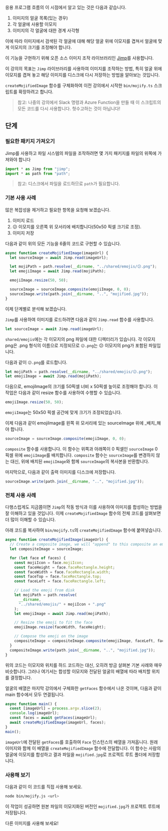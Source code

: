 응용 프로그램 흐름의 이 시점에서 알고 있는 것은 다음과 같습니다.

1.  이미지의 얼굴 목록(있는 경우)
2.  각 얼굴에 사용할 이모지
3.  이미지의 각 얼굴에 대한 경계 사각형

이에 따라 이미지에서 검색된 각 얼굴에 대해 해당 얼굴 위에 이모지를 겹쳐서 얼굴에 맞게 이모지의 크기를 조정해야 합니다.

이 기능을 구현하기 위해 오픈 소스 이미지 조작 라이브러리인 [Jimp](https://www.npmjs.com/package/jimp)를 사용합니다.

이 강의의 목표는 `Jimp` 라이브러리를 사용하여 이미지를 조작하는 방법, 특히 얼굴 위에 이모지를 겹쳐 놓고 해당 이미지를 디스크에 다시 저장하는 방법을 알아보는 것입니다.

`createMojifiedImage` 함수를 구체화하여 이전 강의에서 시작한 `bin/mojify.ts` 스크립트를 확장하려고 합니다.

> 참고: 나중의 강의에서 Slack 명령과 Azure Function을 만들 때 이 스크립트의 모든 코드를 다시 사용합니다. 헛수고하는 것이 아닙니다!

## <a name="steps"></a>단계

### <a name="required-imports"></a>필요한 패키지 가져오기

Jimp를 사용하고 파일 시스템의 파일을 조작하려면 몇 가지 패키지를 파일의 위쪽에 가져와야 합니다

```typescript
import * as Jimp from "jimp";
import * as path from "path";
```

> 참고: 디스크에서 파일을 로드하므로 `path`가 필요합니다.

### <a name="basic-use-case"></a>기본 사용 사례

많은 복잡성을 제거하고 필요한 항목을 요청해 보겠습니다.

1. 이미지 로드
2. 😕 이모지를 오른쪽 위 모서리에 배치합니다(50x50 픽셀 크기로 조정).
3. 이미지 저장

다음과 같이 위의 모든 기능을 6줄의 코드로 구현할 수 있습니다.

```typescript
async function createMojifiedImage(imageUrl) {
  let sourceImage = await Jimp.read(imageUrl);

  let mojiPath = path.resolve(__dirname, "../shared/emojis/😕.png");
  let emojiImage = await Jimp.read(mojiPath);

  emojiImage.resize(50, 50);

  sourceImage = sourceImage.composite(emojiImage, 0, 0);
  sourceImage.write(path.join(__dirname, "..", "mojified.jpg"));
}
```

이제 단계별로 분석해 보겠습니다.

`Jimp`를 사용하여 이미지를 로드하려면 다음과 같이 `Jimp.read` 함수를 사용합니다.

```typescript
let sourceImage = await Jimp.read(imageUrl);
```

`shared/emojis`에는 각 이모지의 png 파일에 대한 디렉터리가 있습니다. 각 이모지 png은 <emoji>.png 형식의 이름으로 지정되므로 `😕.png`는 😕 이모지의 png가 포함된 파일입니다.

다음과 같이 `😕.png`를 로드합니다.

```typescript
let mojiPath = path.resolve(__dirname, "../shared/emojis/😕.png");
let emojiImage = await Jimp.read(mojiPath);
```

다음으로, emojiImage의 크기를 50픽셀 너비 x 50픽셀 높이로 조정해야 합니다. 이 작업은 다음과 같이 resize 함수를 사용하여 수행할 수 있습니다.

```typescript
emojiImage.resize(50, 50);
```

`emojiImage`는 50x50 픽셀 공간에 맞게 크기가 조정되었습니다.

이제 다음과 같이 emojiImage를 왼쪽 위 모서리에 있는 sourceImage 위에 _배치_해야 합니다.

```typescript
sourceImage = sourceImage.composite(emojiImage, 0, 0);
```

`composite` 함수를 사용합니다. 이 함수는 위쪽과 아래쪽이 0 픽셀인 `sourceImage` 0 픽셀 위에 `emojiImage`를 배치합니다. `composite` 함수는 `sourceImage`를 변경하지 않는 대신, 위에 배치된 `emojiImage`와 함께 `sourceImage`의 복사본을 반환합니다.

마지막으로, 다음과 같이 출력 이미지를 디스크에 저장합니다.

```typescript
sourceImage.write(path.join(__dirname, "..", "mojified.jpg"));
```

### <a name="full-use-case"></a>전체 사용 사례

다행스럽게도 지금쯤이면 `Jimp`의 작동 방식과 이를 사용하여 이미지를 합성하는 방법을 잘 이해하고 있을 것입니다. 이제 `createMojifiedImage` 함수의 전체 코드를 살펴보면 더 많이 이해할 수 있습니다.

아래 코드를 복사하여 `bin/mojify.ts`의 `createMojifiedImage` 함수에 붙여넣습니다.

```typescript
async function createMojifiedImage(imageUrl) {
  // Create a composite image, we will "append" to this composite an emoji image for each face found
  let compositeImage = sourceImage;

  for (let face of faces) {
    const mojiIcon = face.mojiIcon;
    const faceHeight = face.faceRectangle.height;
    const faceWidth = face.faceRectangle.width;
    const faceTop = face.faceRectangle.top;
    const faceLeft = face.faceRectangle.left;

    // Load the emoji from disk
    let mojiPath = path.resolve(
      __dirname,
      "../shared/emojis/" + mojiIcon + ".png"
    );
    let emojiImage = await Jimp.read(mojiPath);

    // Resize the emoji to fit the face
    emojiImage.resize(faceWidth, faceHeight);

    // Compose the emoji on the image
    compositeImage = compositeImage.composite(emojiImage, faceLeft, faceTop);
  }
  compositeImage.write(path.join(__dirname, "..", "mojified.jpg"));
}
```

위의 코드는 이모지와 위치를 하드 코드하는 대신, 오히려 방금 살펴본 기본 사례와 매우 비슷합니다. 그러나 여기서는 합성할 이모지와 전달된 얼굴의 배열에 따라 배치할 위치를 결정합니다.

얼굴의 배열은 마지막 강의에서 구체화한 `getFaces` 함수에서 나온 것이며, 다음과 같이 main 함수에서 모두 연결됩니다.

```typescript
async function main() {
  const [imageUrl] = process.argv.slice(2);
  console.log(imageUrl);
  const faces = await getFaces(imageUrl);
  await createMojifiedImage(imageUrl, faces);
}
main();
```

`imageUrl`에 전달된 `getFaces`를 호출하여 `Face` 인스턴스의 배열을 가져옵니다.
원래 이미지와 함께 이 배열을 `createMojifiedImage` 함수에 전달합니다. 이 함수는 사람의 얼굴에 이모지를 합성하고 결과 파일을 `mojified.jpg`로 프로젝트 루트 폴더에 저장합니다.

### <a name="try-it-out"></a>사용해 보기

다음과 같이 이 코드를 직접 사용해 보세요.

```bash
node bin/mojify.js <url>
```

이 작업이 성공하면 원본 파일의 이모지화된 버전인 `mojified.jpg`가 프로젝트 루트에 저장됩니다.

다른 이미지를 사용해 보세요!
